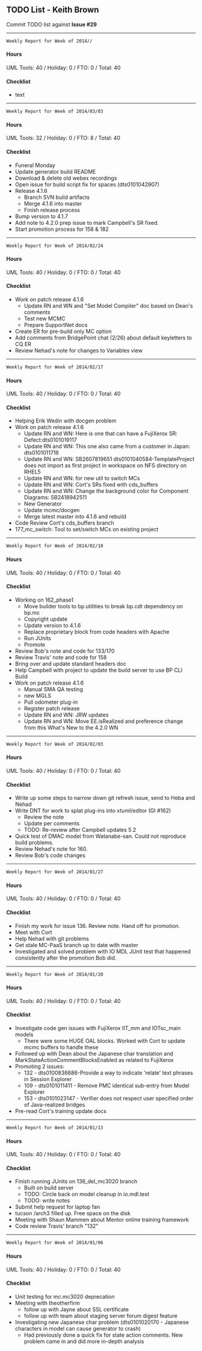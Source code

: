 TODO List - Keith Brown
--------------------------

Commit TODO list against **Issue #29**

---

    Weekly Report for Week of 2014//

#### Hours
UML Tools:  40 / 
Holiday: 0 / 
FTO: 0 / 
Total: 40

#### Checklist
- text

---

    Weekly Report for Week of 2014/03/03

#### Hours
UML Tools:  32 / 
Holiday: 0 / 
FTO: 8 / 
Total: 40

#### Checklist
- Funeral Monday
- Update generator build README
- Download & delete old webex recordings
- Open issue for build script fix for spaces  (dts0101042907)
- Release 4.1.6
  - Branch SVN build artifacts
  - Merge 4.1.6 into master
  - Finish release process
- Bump version to 4.1.7
- Add note to 4.2.0 prep issue to mark Campbell's SR fixed.
- Start promotion process for 158 & 182

---

    Weekly Report for Week of 2014/02/24

#### Hours
UML Tools:  40 / 
Holiday: 0 / 
FTO: 0 / 
Total: 40

#### Checklist
- Work on patch release 4.1.6
  - Update RN and WN and "Set Model Compiler" doc based on Dean's comments
  - Test new MCMC
  - Prepare SupportNet docs
- Create ER for pre-build only MC option
- Add comments from BridgePoint chat (2/26) about default keyletters to CQ ER
- Review Nehad's note for changes to Variables view

---

    Weekly Report for Week of 2014/02/17

#### Hours
UML Tools:  40 / 
Holiday: 0 / 
FTO: 0 / 
Total: 40

#### Checklist
- Helping Erik Wedin with docgen problem
- Work on patch release 4.1.6
  - Update RN and WN: Here is one that can have a FujiXerox SR: Defect:dts0101019117
  - Update RN and WN: This one also came from a customer in Japan: dts0101011716
  - Update RN and WN:  SB2607819651 dts0101040584-TemplateProject does not import as first project in workspace on NFS directory on RHEL5
  - Update RN and WN:  for new util to switch MCs
  - Update RN and WN:  Cort's SRs fixed with cds_buffers
  - Update RN and WN:  Change the background color for Component Diagrams: SB2418942511
  - New Generator
  - Update mcmc/docgen
  - Merge latest master into 4.1.6 and rebuild
- Code Review Cort's cds_buffers branch
- 177_mc_switch: Tool to set/switch MCs on existing project

---

    Weekly Report for Week of 2014/02/10

#### Hours
UML Tools:  40 / 
Holiday: 0 / 
FTO: 0 / 
Total: 40

#### Checklist
- Working on 162_phase1
  - Move builder tools to bp.utilities to break bp.cdt dependency on bp.mc
  - Copyright update
  - Update version to 4.1.6
  - Replace proprietary block from code headers with Apache
  - Run JUnits
  - Promote
- Review Bob's note and code for 133/170
- Review Travis' note and code for 158
- Bring over and update standard headers doc
- Help Campbell with project to update the build server to use BP CLI Build
- Work on patch release 4.1.6
  - Manual SMA QA testing
  - new MGLS
  - Pull odometer plug-in
  - Register patch release
  - Update RN and WN: JRW updates
  - Update RN and WN: Move EE.isRealized and preference change from this What's New to the 4.2.0 WN

---

    Weekly Report for Week of 2014/02/03

#### Hours
UML Tools:  40 / 
Holiday: 0 / 
FTO: 0 / 
Total: 40

#### Checklist
- Write up some steps to narrow down git refresh issue, send to Heba and Nehad
- Write DNT for work to splat plug-ins into xtuml/editor (GI #162)
  - Review the note
  - Update per comments
  - TODO: Re-review after Campbell updates 5.2
- Quick test of DMAC model from Watanabe-san.  Could not reproduce build problems.
- Review Nehad's note for 160.
- Review Bob's code changes

---

    Weekly Report for Week of 2014/01/27

#### Hours
UML Tools:  40 / 
Holiday: 0 / 
FTO: 0 / 
Total: 40

#### Checklist
- Finish my work for issue 136.  Review note.  Hand off for promotion.
- Meet with Cort
- Help Nehad with git problems
- Get stale MC-PaaS branch up to date with master
- Investigated and solved problem with IO MDL JUnit test that happened consistently after the promotion Bob did.

---

    Weekly Report for Week of 2014/01/20

#### Hours
UML Tools:  40 / 
Holiday: 0 / 
FTO: 0 / 
Total: 40

#### Checklist
- Investigate code gen issues with FujiXerox IIT_mm and IOTsc_main models
  - There were some HUGE OAL blocks.  Worked with Cort to update mcmc buffers to handle these
- Followed up with Dean about the Japanese char translation and MarkStateActionCommentBlocksEnabled as related to FujiXerox
- Promoting 2 issues:
  - 132 - dts0100836686-Provide a way to indicate 'relate' text phrases in Session Explorer
  - 109 - dts0101011411 - Remove PMC identical sub-entry from Model Explorer
  - 153 - dts0101023147 - Verifier does not respect user specified order of Java-realized bridges
- Pre-read Cort's training update docs
  
---

    Weekly Report for Week of 2014/01/13

#### Hours
UML Tools:  40 / 
Holiday: 0 / 
FTO: 0 / 
Total: 40

#### Checklist
- Finish running JUnits on 136_del_mc3020 branch
  - Built on build server
  - TODO: Circle back on model cleanup in io.mdl.test
  - TODO: write notes
- Submit help request for laptop fan
- tucson /arch3 filled up.  Free space on the disk
- Meeting with Shaun Mammen about Mentor online training framework
- Code review Travis' branch "132"
  
---

    Weekly Report for Week of 2014/01/06

#### Hours
UML Tools:  40 / 
Holiday: 0 / 
FTO: 0 / 
Total: 40

#### Checklist
- Unit testing for mc.mc3020 deprecation
- Meeting with theotherfirm
  - follow up with Jayne about SSL certificate
  - follow up with team about staging server forum digest feature
- Investigating new Japanese char problem (dts0101020170 - Japanese characters in model can cause generator to crash)
  - Had previously done a quick fix for state action comments.  New problem came in and did more in-depth analysis

